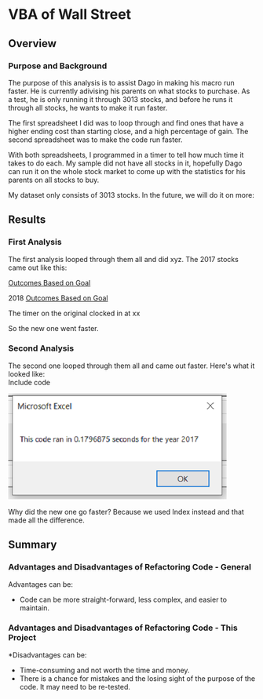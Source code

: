 # VBA of Wall Street
## Overview
### Purpose and Background
The purpose of this analysis is to assist Dago in making his macro run faster. He is currently adivising his parents on what stocks to purchase. As a test, he is only running it through 3013 stocks, and before he runs it through all stocks, he wants to make it run faster. 

The first spreadsheet I did was to loop through and find ones that have a higher ending cost than starting close, and a high percentage of gain. The second spreadsheet was to make the code run faster.

With both spreadsheets, I programmed in a timer to tell how much time it takes to do each. My sample did not have all stocks in it, hopefully Dago can run it on the whole stock market to come up with the statistics for his parents on all stocks to buy.

My dataset only consists of 3013 stocks. In the future, we will do it on more:

## Results
### First Analysis
The first analysis looped through them all and did xyz. The 2017 stocks came out like this:  

[Outcomes Based on Goal](./resources/VBA_Challenge_2017.png)  

2018
[Outcomes Based on Goal](./resources/VBA_Challenge_2018.png)  



The timer on the original clocked in at xx

So the new one went faster.

### Second Analysis
The second one looped through them all and came out faster. Here's what it looked like:  
Include code


![](./resources/VBA_Challenge_2017.png)  


Why did the new one go faster? Because we used Index instead and that made all the difference.

## Summary
### Advantages and Disadvantages of Refactoring Code - General
Advantages can be: 
* Code can be more straight-forward, less complex, and easier to maintain.

### Advantages and Disadvantages of Refactoring Code - This Project
*Disadvantages can be:
* Time-consuming and not worth the time and money.
* There is a chance for mistakes and the losing sight of the purpose of the code. It may need to be re-tested.



